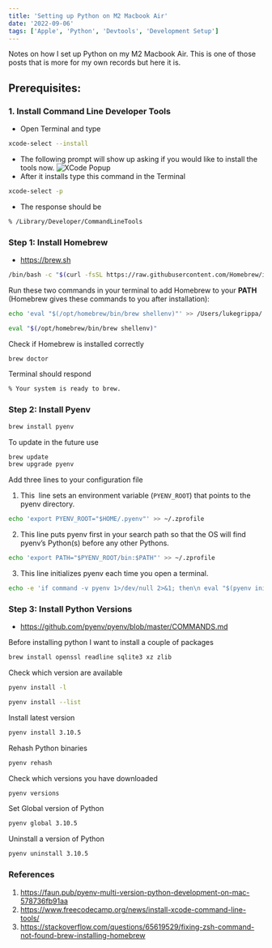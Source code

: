 ```yaml
---
title: 'Setting up Python on M2 Macbook Air'
date: '2022-09-06'
tags: ['Apple', 'Python', 'Devtools', 'Development Setup']
---
```


Notes on how I set up Python on my M2 Macbook Air. This is one of those posts that is more for my own records but here it is.

## Prerequisites:

### 1. Install Command Line Developer Tools

- Open Terminal and type

```bash
xcode-select --install
```

- The following prompt will show up asking if you would like to install the tools now.
![XCode Popup](/images/xcode_select.png "XCode Popup")
- After it installs type this command in the Terminal

```bash
xcode-select -p
```

- The response should be

```bash
% /Library/Developer/CommandLineTools
```




### Step 1: Install Homebrew
- https://brew.sh

``` bash
/bin/bash -c "$(curl -fsSL https://raw.githubusercontent.com/Homebrew/install/HEAD/install.sh)"
```


Run these two commands in your terminal to add Homebrew to your **PATH** (Homebrew gives these commands to you after installation):

```bash
echo 'eval "$(/opt/homebrew/bin/brew shellenv)"' >> /Users/lukegrippa/.zprofile

eval "$(/opt/homebrew/bin/brew shellenv)"
```


Check if Homebrew is installed correctly

```bash
brew doctor
```


Terminal should respond

```bash
% Your system is ready to brew.
```




### Step 2: Install Pyenv

```bash
brew install pyenv
```


To update in the future use

```bash
brew update
brew upgrade pyenv
```


Add three lines to your configuration file

1. This  line sets an environment variable (`PYENV_ROOT`) that points to the pyenv directory.

```bash
echo 'export PYENV_ROOT="$HOME/.pyenv"' >> ~/.zprofile
```


2. This line puts pyenv first in your search path so that the OS will find pyenv’s Python(s) before any other Pythons.

```bash
echo 'export PATH="$PYENV_ROOT/bin:$PATH"' >> ~/.zprofile
```


3. This line initializes pyenv each time you open a terminal.

```bash
echo -e 'if command -v pyenv 1>/dev/null 2>&1; then\n eval "$(pyenv init -)"\nfi' >> ~/.zprofile
```




### Step 3: Install Python Versions
- https://github.com/pyenv/pyenv/blob/master/COMMANDS.md


Before installing python I want to install a couple of packages

```bash
brew install openssl readline sqlite3 xz zlib
```


Check which version are available

```bash
pyenv install -l

pyenv install --list
```


Install latest version

```bash
pyenv install 3.10.5
```


Rehash Python binaries

```bash
pyenv rehash
```


Check which versions you have downloaded

```bash
pyenv versions
```


Set Global version of Python

```bash
pyenv global 3.10.5
```


Uninstall a version of Python

```bash
pyenv uninstall 3.10.5
```



### References
1. https://faun.pub/pyenv-multi-version-python-development-on-mac-578736fb91aa
2. https://www.freecodecamp.org/news/install-xcode-command-line-tools/
3. https://stackoverflow.com/questions/65619529/fixing-zsh-command-not-found-brew-installing-homebrew